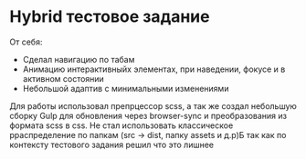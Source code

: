 # Hybrid тестовое задание

От себя:
- Сделал навигацию по табам
- Анимацию интерактивныйх элементах, при наведении, фокусе и в активном состоянии
- Небольшой адаптив с минимальными изменениями

Для работы использовал препрцессор scss, а так же создал небольшую сборку Gulp для обновления через browser-synс и преобразования из формата scss в css.
Не стал использовать классическое рраспределение по папкам (src -> dist, папку assets и д.р)Б так как по контексту тестового задания решил что это лишнее